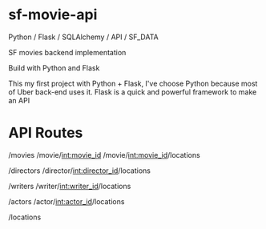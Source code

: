 sf-movie-api
============

Python / Flask / SQLAlchemy / API / SF_DATA

SF movies backend implementation

Build with Python and Flask

This my first project with Python + Flask, I've choose Python because most of Uber back-end uses it.
Flask is a quick and powerful framework to make an API

API Routes
============

/movies
/movie/<int:movie_id>
/movie/<int:movie_id>/locations

/directors
/director/<int:director_id>/locations

/writers
/writer/<int:writer_id>/locations

/actors
/actor/<int:actor_id>/locations

/locations
